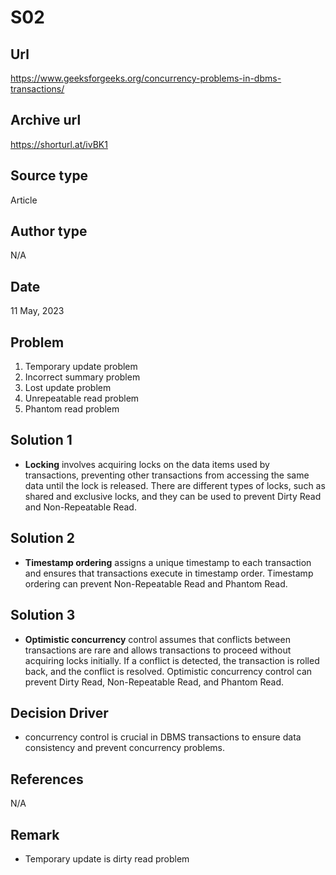 # S02

## Url
https://www.geeksforgeeks.org/concurrency-problems-in-dbms-transactions/

## Archive url
https://shorturl.at/ivBK1

## Source type
Article

## Author type
N/A

## Date
11 May, 2023

## Problem
1. Temporary update problem
2. Incorrect summary problem
3. Lost update problem
4. Unrepeatable read problem
5. Phantom read problem

## Solution 1
- **Locking** involves acquiring locks on the data items used by transactions, preventing other transactions from accessing the same data until the lock is released. There are different types of locks, such as shared and exclusive locks, and they can be used to prevent Dirty Read and Non-Repeatable Read.

## Solution 2
- **Timestamp ordering** assigns a unique timestamp to each transaction and ensures that transactions execute in timestamp order. Timestamp ordering can prevent Non-Repeatable Read and Phantom Read.

## Solution 3
- **Optimistic concurrency** control assumes that conflicts between transactions are rare and allows transactions to proceed without acquiring locks initially. If a conflict is detected, the transaction is rolled back, and the conflict is resolved. Optimistic concurrency control can prevent Dirty Read, Non-Repeatable Read, and Phantom Read.

## Decision Driver
- concurrency control is crucial in DBMS transactions to ensure data consistency and prevent concurrency problems.

## References 
N/A

## Remark
- Temporary update is dirty read problem

